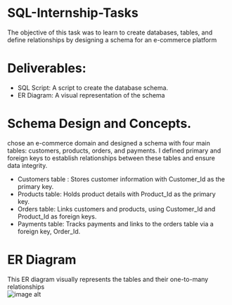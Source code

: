 # SQL-Internship-Tasks
The objective of this task was to learn to create databases, tables, and define relationships by designing a schema for an e-commerce platform  <br>
# Deliverables:  
* SQL Script: A script to create the database schema. <br>
* ER Diagram: A visual representation of the schema <br>
# Schema Design and Concepts.
chose an e-commerce domain and designed a schema with four main tables: customers, products, orders, and payments. 
I defined primary and foreign keys to establish relationships between these tables and ensure data integrity. <br>
* Customers table : Stores customer information with Customer_Id as the primary key.
* Products table: Holds product details with Product_Id as the primary key.
* Orders table: Links customers and products, using Customer_Id and Product_Id as foreign keys.
* Payments table: Tracks payments and links to the orders table via a foreign key, Order_Id. <br>

# ER Diagram 
This ER diagram visually represents the tables and their one-to-many relationships <br>
![image alt]()
